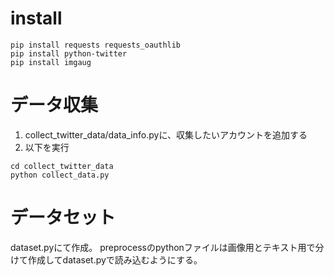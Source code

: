 # install
~~~
pip install requests requests_oauthlib
pip install python-twitter
pip install imgaug
~~~


# データ収集
1. collect_twitter_data/data_info.pyに、収集したいアカウントを追加する
2. 以下を実行
~~~
cd collect_twitter_data
python collect_data.py
~~~
 
# データセット
dataset.pyにて作成。
preprocessのpythonファイルは画像用とテキスト用で分けて作成してdataset.pyで読み込むようにする。



